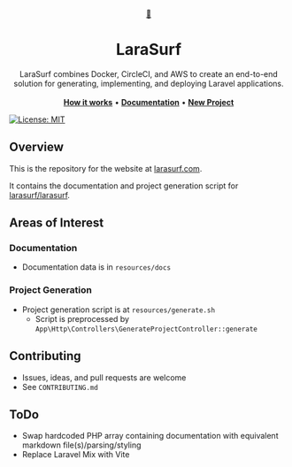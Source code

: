 <div align="center">
  <a href="https://larasurf.com">
    🌊
  </a>
<h1 align="center">LaraSurf</h1>

  <p align="center">
    LaraSurf combines Docker, CircleCI, and AWS to create an end-to-end solution for generating, implementing, and deploying Laravel applications.
    <br />
    <br />
    <a href="https://larasurf.com/how-it-works"><strong>How it works</strong></a>
    &bull;
    <a href="https://larasurf.com/docs"><strong>Documentation</strong></a>
    &bull;
    <a href="https://larasurf.com/new"><strong>New Project</strong></a>
    <br />
  </p>
</div>

[![License: MIT](https://img.shields.io/badge/License-MIT-yellow.svg)](https://opensource.org/licenses/MIT)

## Overview
This is the repository for the website at [larasurf.com](https://larasurf.com).

It contains the documentation and project generation script for [larasurf/larasurf](https://github.com/larasurf/larasurf).

## Areas of Interest
### Documentation
- Documentation data is in `resources/docs`

### Project Generation
- Project generation script is at `resources/generate.sh`
  - Script is preprocessed by `App\Http\Controllers\GenerateProjectController::generate`

## Contributing
- Issues, ideas, and pull requests are welcome
- See `CONTRIBUTING.md`

## ToDo
- Swap hardcoded PHP array containing documentation with equivalent markdown file(s)/parsing/styling
- Replace Laravel Mix with Vite
